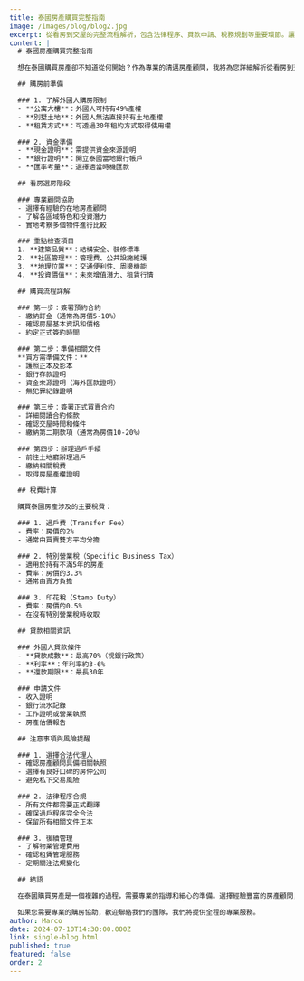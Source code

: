 ```yaml
---
title: 泰國房產購買完整指南
image: /images/blog/blog2.jpg
excerpt: 從看房到交屋的完整流程解析，包含法律程序、貸款申請、稅務規劃等重要環節。讓您安心完成清邁房產投資.
content: |
  # 泰國房產購買完整指南

  想在泰國購買房產卻不知道從何開始？作為專業的清邁房產顧問，我將為您詳細解析從看房到交屋的完整流程，包含所有重要的法律程序、文件準備和注意事項。

  ## 購房前準備

  ### 1. 了解外國人購房限制
  - **公寓大樓**：外國人可持有49%產權
  - **別墅土地**：外國人無法直接持有土地產權
  - **租賃方式**：可透過30年租約方式取得使用權

  ### 2. 資金準備
  - **現金證明**：需提供資金來源證明
  - **銀行證明**：開立泰國當地銀行帳戶
  - **匯率考量**：選擇適當時機匯款

  ## 看房選房階段

  ### 專業顧問協助
  - 選擇有經驗的在地房產顧問
  - 了解各區域特色和投資潛力
  - 實地考察多個物件進行比較

  ### 重點檢查項目
  1. **建築品質**：結構安全、裝修標準
  2. **社區管理**：管理費、公共設施維護
  3. **地理位置**：交通便利性、周邊機能
  4. **投資價值**：未來增值潛力、租賃行情

  ## 購買流程詳解

  ### 第一步：簽署預約合約
  - 繳納訂金（通常為房價5-10%）
  - 確認房屋基本資訊和價格
  - 約定正式簽約時間

  ### 第二步：準備相關文件
  **買方需準備文件：**
  - 護照正本及影本
  - 銀行存款證明
  - 資金來源證明（海外匯款證明）
  - 無犯罪紀錄證明

  ### 第三步：簽署正式買賣合約
  - 詳細閱讀合約條款
  - 確認交屋時間和條件
  - 繳納第二期款項（通常為房價10-20%）

  ### 第四步：辦理過戶手續
  - 前往土地廳辦理過戶
  - 繳納相關稅費
  - 取得房屋產權證明

  ## 稅費計算

  購買泰國房產涉及的主要稅費：

  ### 1. 過戶費（Transfer Fee）
  - 費率：房價的2%
  - 通常由買賣雙方平均分擔

  ### 2. 特別營業稅（Specific Business Tax）
  - 適用於持有不滿5年的房產
  - 費率：房價的3.3%
  - 通常由賣方負擔

  ### 3. 印花稅（Stamp Duty）
  - 費率：房價的0.5%
  - 在沒有特別營業稅時收取

  ## 貸款相關資訊

  ### 外國人貸款條件
  - **貸款成數**：最高70%（視銀行政策）
  - **利率**：年利率約3-6%
  - **還款期限**：最長30年

  ### 申請文件
  - 收入證明
  - 銀行流水記錄
  - 工作證明或營業執照
  - 房產估價報告

  ## 注意事項與風險提醒

  ### 1. 選擇合法代理人
  - 確認房產顧問具備相關執照
  - 選擇有良好口碑的房仲公司
  - 避免私下交易風險

  ### 2. 法律程序合規
  - 所有文件都需要正式翻譯
  - 確保過戶程序完全合法
  - 保留所有相關文件正本

  ### 3. 後續管理
  - 了解物業管理費用
  - 確認租賃管理服務
  - 定期關注法規變化

  ## 結語

  在泰國購買房產是一個複雜的過程，需要專業的指導和細心的準備。選擇經驗豐富的房產顧問，遵循正確的程序，就能順利完成您的清邁房產投資夢想。

  如果您需要專業的購房協助，歡迎聯絡我們的團隊，我們將提供全程的專業服務。
author: Marco
date: 2024-07-10T14:30:00.000Z
link: single-blog.html
published: true
featured: false
order: 2
---
```

